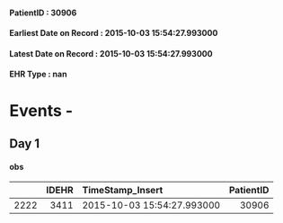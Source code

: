 
#### PatientID : 30906
#### Earliest Date on Record : 2015-10-03 15:54:27.993000
#### Latest Date on Record : 2015-10-03 15:54:27.993000
#### EHR Type : nan

# Events - 

## Day 1

#### obs
|      |   IDEHR | TimeStamp_Insert           |   PatientID |
|-----:|--------:|:---------------------------|------------:|
| 2222 |    3411 | 2015-10-03 15:54:27.993000 |       30906 |


